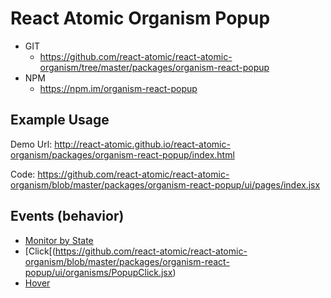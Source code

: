 React Atomic Organism Popup
===============
   * GIT
      * https://github.com/react-atomic/react-atomic-organism/tree/master/packages/organism-react-popup 
   * NPM
      * https://npm.im/organism-react-popup

## Example Usage
Demo Url:
http://react-atomic.github.io/react-atomic-organism/packages/organism-react-popup/index.html

Code:
https://github.com/react-atomic/react-atomic-organism/blob/master/packages/organism-react-popup/ui/pages/index.jsx

## Events (behavior)
   * [Monitor by State](https://github.com/react-atomic/react-atomic-organism/blob/master/packages/organism-react-popup/ui/organisms/PopupMonitor.jsx)
   * [Click[(https://github.com/react-atomic/react-atomic-organism/blob/master/packages/organism-react-popup/ui/organisms/PopupClick.jsx)
   * [Hover](https://github.com/react-atomic/react-atomic-organism/blob/master/packages/organism-react-popup/ui/organisms/PopupHover.jsx)
